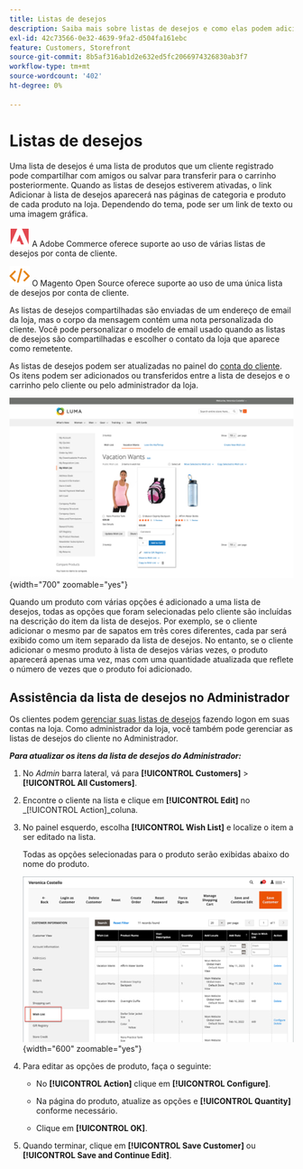 ```yaml
---
title: Listas de desejos
description: Saiba mais sobre listas de desejos e como elas podem adicionar à experiência de compra e promover mais vendas.
exl-id: 42c73566-0e32-4639-9fa2-d504fa161ebc
feature: Customers, Storefront
source-git-commit: 8b5af316ab1d2e632ed5fc2066974326830ab3f7
workflow-type: tm+mt
source-wordcount: '402'
ht-degree: 0%

---
```


# Listas de desejos

Uma lista de desejos é uma lista de produtos que um cliente registrado pode compartilhar com amigos ou salvar para transferir para o carrinho posteriormente. Quando as listas de desejos estiverem ativadas, o link Adicionar à lista de desejos aparecerá nas páginas de categoria e produto de cada produto na loja. Dependendo do tema, pode ser um link de texto ou uma imagem gráfica.

![Adobe Commerce](../assets/adobe-logo.svg) A Adobe Commerce oferece suporte ao uso de várias listas de desejos por conta de cliente.

![Magento Open Source](../assets/open-source.svg) O Magento Open Source oferece suporte ao uso de uma única lista de desejos por conta de cliente.

As listas de desejos compartilhadas são enviadas de um endereço de email da loja, mas o corpo da mensagem contém uma nota personalizada do cliente. Você pode personalizar o modelo de email usado quando as listas de desejos são compartilhadas e escolher o contato da loja que aparece como remetente.

As listas de desejos podem ser atualizadas no painel do [conta do cliente](../customers/account-dashboard.md). Os itens podem ser adicionados ou transferidos entre a lista de desejos e o carrinho pelo cliente ou pelo administrador da loja.

![Exemplo de vitrine - Minha lista de desejos](./assets/storefront-my-wishlist.png){width="700" zoomable="yes"}

Quando um produto com várias opções é adicionado a uma lista de desejos, todas as opções que foram selecionadas pelo cliente são incluídas na descrição do item da lista de desejos. Por exemplo, se o cliente adicionar o mesmo par de sapatos em três cores diferentes, cada par será exibido como um item separado da lista de desejos. No entanto, se o cliente adicionar o mesmo produto à lista de desejos várias vezes, o produto aparecerá apenas uma vez, mas com uma quantidade atualizada que reflete o número de vezes que o produto foi adicionado.

## Assistência da lista de desejos no Administrador

Os clientes podem [gerenciar suas listas de desejos](wishlist-storefront.md) fazendo logon em suas contas na loja. Como administrador da loja, você também pode gerenciar as listas de desejos do cliente no Administrador.

**_Para atualizar os itens da lista de desejos do Administrador:_**

1. No _Admin_ barra lateral, vá para **[!UICONTROL Customers]** > **[!UICONTROL All Customers]**.

1. Encontre o cliente na lista e clique em **[!UICONTROL Edit]** no _[!UICONTROL Action]_coluna.

1. No painel esquerdo, escolha **[!UICONTROL Wish List]** e localize o item a ser editado na lista.

   Todas as opções selecionadas para o produto serão exibidas abaixo do nome do produto.

   ![Administrador de comércio - lista de desejos do cliente](./assets/customer-wishlist-edit-admin.png){width="600" zoomable="yes"}

1. Para editar as opções de produto, faça o seguinte:

   - No **[!UICONTROL Action]** clique em **[!UICONTROL Configure]**.

   - Na página do produto, atualize as opções e **[!UICONTROL Quantity]** conforme necessário.

   - Clique em **[!UICONTROL OK]**.

1. Quando terminar, clique em **[!UICONTROL Save Customer]** ou **[!UICONTROL Save and Continue Edit]**.
